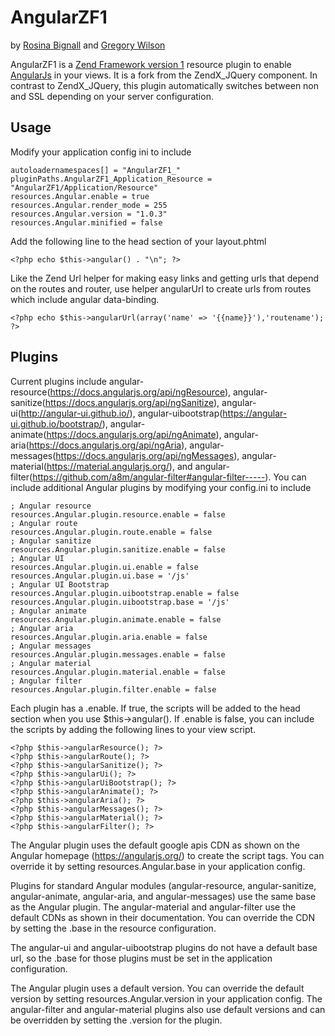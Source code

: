 # AngularZF1

by [Rosina Bignall](http://rosinabignall.com) and [Gregory Wilson](http://drakos7.net)

AngularZF1 is a [Zend Framework version 1](http://framework.zend.com/manual/1.12/en/manual.html) resource plugin to enable [AngularJs](https://angularjs.org/) in your views.
It is a fork from the ZendX_JQuery component. In contrast to ZendX_JQuery, this plugin automatically
switches between non and SSL depending on your server configuration.


## Usage

Modify your application config ini to include

    autoloadernamespaces[] = "AngularZF1_"
    pluginPaths.AngularZF1_Application_Resource = "AngularZF1/Application/Resource"
    resources.Angular.enable = true
    resources.Angular.render_mode = 255
    resources.Angular.version = "1.0.3"
    resources.Angular.minified = false

Add the following line to the head section of your layout.phtml

    <?php echo $this->angular() . "\n"; ?>

Like the Zend Url helper for making easy links and getting urls that depend on the
routes and router, use helper angularUrl to create urls from routes which include
angular data-binding.

    <?php echo $this->angularUrl(array('name' => '{{name}}'),'routename'); ?>


## Plugins

Current plugins include angular-resource(https://docs.angularjs.org/api/ngResource), 
angular-sanitize(https://docs.angularjs.org/api/ngSanitize), 
angular-ui(http://angular-ui.github.io/), 
angular-uibootstrap(https://angular-ui.github.io/bootstrap/), 
angular-animate(https://docs.angularjs.org/api/ngAnimate), 
angular-aria(https://docs.angularjs.org/api/ngAria), 
angular-messages(https://docs.angularjs.org/api/ngMessages),
angular-material(https://material.angularjs.org/), 
and angular-filter(https://github.com/a8m/angular-filter#angular-filter-----). 
You can include additional Angular plugins by modifying your config.ini to include

    ; Angular resource
    resources.Angular.plugin.resource.enable = false
    ; Angular route
    resources.Angular.plugin.route.enable = false
    ; Angular sanitize
    resources.Angular.plugin.sanitize.enable = false
    ; Angular UI
    resources.Angular.plugin.ui.enable = false
    resources.Angular.plugin.ui.base = '/js'
    ; Angular UI Bootstrap
    resources.Angular.plugin.uibootstrap.enable = false
    resources.Angular.plugin.uibootstrap.base = '/js'
    ; Angular animate
    resources.Angular.plugin.animate.enable = false
    ; Angular aria
    resources.Angular.plugin.aria.enable = false
    ; Angular messages
    resources.Angular.plugin.messages.enable = false
    ; Angular material
    resources.Angular.plugin.material.enable = false
    ; Angular filter
    resources.Angular.plugin.filter.enable = false
    

Each plugin has a .enable.  If true, the scripts will be added to the head
section when you use $this->angular().   If .enable is false, you can include
the scripts by adding the following lines to your view script.

    <?php $this->angularResource(); ?>
    <?php $this->angularRoute(); ?>
    <?php $this->angularSanitize(); ?>
    <?php $this->angularUi(); ?>
    <?php $this->angularUiBootstrap(); ?> 
    <?php $this->angularAnimate(); ?>
    <?php $this->angularAria(); ?>
    <?php $this->angularMessages(); ?>
    <?php $this->angularMaterial(); ?>
    <?php $this->angularFilter(); ?>
  
The Angular plugin uses the default google apis CDN as shown on the Angular
homepage (https://angularjs.org/) to create the script tags. You can override it by setting 
resources.Angular.base in your application config. 
    
Plugins for standard Angular modules (angular-resource, angular-sanitize, angular-animate,
angular-aria, and angular-messages) use the same base as the Angular 
plugin. The angular-material and angular-filter use the default CDNs 
as shown in their documentation. You can override the CDN by setting
the .base in the resource configuration.  
    
The angular-ui and angular-uibootstrap plugins do not have a default base url, so the 
.base for those plugins must be set in the application configuration.

The Angular plugin uses a default version. You can override the default 
version by setting resources.Angular.version in your application config.
The angular-filter and angular-material plugins also use default versions
and can be overridden by setting the .version for the plugin.